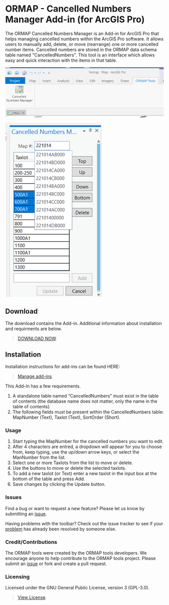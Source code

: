 # ORMAP - Cancelled Numbers Manager Add-in (for ArcGIS Pro)

The ORMAP Cancelled Numbers Manager is an Add-in for ArcGIS Pro that helps managing cancelled numbers within the ArcGIS Pro software.  It allows users to manually add, delete, or move (rearrange) one or more cancelled number items.  Cancelled numbers are stored in the ORMAP data schema table named "CancelledNumbers".  This tool is an interface which allows easy and quick interaction with the items in that table. 


![alt text](https://raw.githubusercontent.com/ORMAPtools/CancelledNumbersManager/main/Images/Toolbar1.PNG "Image of the toolbar")


![alt text](https://raw.githubusercontent.com/ORMAPtools/CancelledNumbersManager/main/Images/Toolbar2.PNG "Image of the toolbar")

## Download
The download contains the Add-in. Additional information about installation and requirments are below.
> [DOWNLOAD NOW](https://raw.githubusercontent.com/ORMAPtools/CancelledNumbersManager/master/Install/ORMAPCancelledNumbers.esriAddinX).


## Installation
Installation instructions for add-ins can be found HERE:
> [Manage add-ins](https://raw.githubusercontent.com/ORMAPtools/CancelledNumbersManager/master/Install/ORMAPCancelledNumbers.esriAddinX).

This Add-In has a few requirements.
1.	A standalone table named "CancelledNumbers" must exist in the table of contents (the database name does not matter, only the name in the table of contents).  
2.	The following fields must be present within the CancelledNumbers table: MapNumber (Text), Taxlot (Text), SortOrder (Short). 

### Usage
1.	Start typing the MapNumber for the cancelled numbers you want to edit.  
2.	After 4 characters are entred, a dropdown will appear for you to choose from, keep typing, use the up/down arrow keys, or select the ManNumber from the list. 
3.	Select one or more Taxlots from the list to move or delete.   
4.	Use the buttons to move or delete the selected taxlots. 
5.	To add a new taxlot (or Text) enter a new taxlot in the input box at the bottom of the table and press Add.   
6.	Save changes by clicking the Update button. 


### Issues
Find a bug or want to request a new feature?  Please let us know by submitting an [issue](https://github.com/ORMAPtools/CancelledNumbersManager/issues). 

Having problems with the toolbar? Check out the issue tracker to see if your [problem](https://github.com/ORMAPtools/CancelledNumbersManager/issues) has already been resolved by someone else.

### Credit/Contributions
The ORMAP tools were created by the ORMAP tools developers.  We encourage anyone to help contribute to the ORMAP tools project.  Please submit an [issue](https://github.com/ORMAPtools/CancelledNumbersManager/issues) or fork and create a pull request.


### Licensing
Licensed under the GNU General Public License, version 3 (GPL-3.0).  
> [View License](https://github.com/ORMAPtools/CancelledNumbersManager/blob/main/LICENSE).
